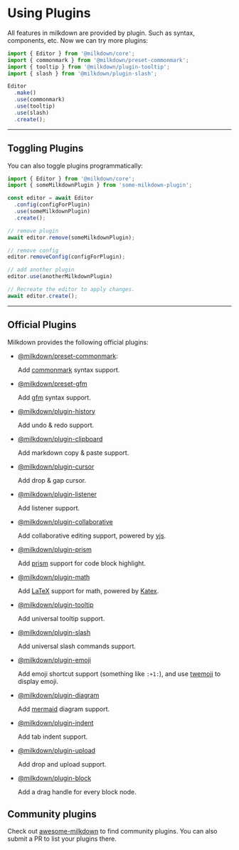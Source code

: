 # Using Plugins

All features in milkdown are provided by plugin.
Such as syntax, components, etc.
Now we can try more plugins:

```typescript
import { Editor } from '@milkdown/core';
import { commonmark } from '@milkdown/preset-commonmark';
import { tooltip } from '@milkdown/plugin-tooltip';
import { slash } from '@milkdown/plugin-slash';

Editor
  .make()
  .use(commonmark)
  .use(tooltip)
  .use(slash)
  .create();
```

---

## Toggling Plugins

You can also toggle plugins programmatically:

```typescript
import { Editor } from '@milkdown/core';
import { someMilkdownPlugin } from 'some-milkdown-plugin';

const editor = await Editor
  .config(configForPlugin)
  .use(someMilkdownPlugin)
  .create();

// remove plugin
await editor.remove(someMilkdownPlugin);

// remove config
editor.removeConfig(configForPlugin);

// add another plugin
editor.use(anotherMilkdownPlugin)

// Recreate the editor to apply changes.
await editor.create();
```

---

## Official Plugins

Milkdown provides the following official plugins:

* [@milkdown/preset-commonmark](/preset-commonmark):

   Add [commonmark](https://commonmark.org/) syntax support.

* [@milkdown/preset-gfm](/preset-gfm)

  Add [gfm](https://github.github.com/gfm/) syntax support.

* [@milkdown/plugin-history](/plugin-history)

  Add undo & redo support.

* [@milkdown/plugin-clipboard](/plugin-clipboard)

  Add markdown copy & paste support.

* [@milkdown/plugin-cursor](/plugin-cursor)

  Add drop & gap cursor.

* [@milkdown/plugin-listener](/plugin-listener)

  Add listener support.

* [@milkdown/plugin-collaborative](/plugin-collaborative)

  Add collaborative editing support, powered by [yjs](https://docs.yjs.dev/).

* [@milkdown/plugin-prism](/plugin-prism)

  Add [prism](https://prismjs.com/) support for code block highlight.

* [@milkdown/plugin-math](/plugin-math)

  Add [LaTeX](https://en.wikipedia.org/wiki/LaTeX) support for math, powered by [Katex](https://katex.org/).

* [@milkdown/plugin-tooltip](/plugin-tooltip)

  Add universal tooltip support.

* [@milkdown/plugin-slash](/plugin-slash)

  Add universal slash commands support.

* [@milkdown/plugin-emoji](/plugin-emoji)

  Add emoji shortcut support (something like `:+1:`), and use [twemoji](https://twemoji.twitter.com/) to display emoji.

* [@milkdown/plugin-diagram](/plugin-diagram)

  Add [mermaid](https://mermaid-js.github.io/mermaid/#/) diagram support.

* [@milkdown/plugin-indent](/plugin-indent)

  Add tab indent support.

* [@milkdown/plugin-upload](/plugin-upload)

  Add drop and upload support.

* [@milkdown/plugin-block](/plugin-block)

  Add a drag handle for every block node.

## Community plugins

Check out [awesome-milkdown](https://github.com/Milkdown/awesome-milkdown) to find community plugins. You can also submit a PR to list your plugins there.
